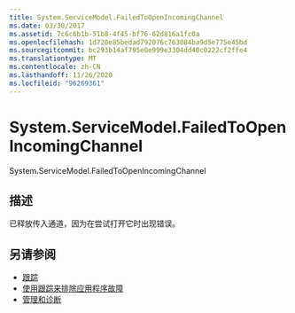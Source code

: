 ```yaml
---
title: System.ServiceModel.FailedToOpenIncomingChannel
ms.date: 03/30/2017
ms.assetid: 7c6c6b1b-51b8-4f45-bf76-62d816a1fc0a
ms.openlocfilehash: 1d720e85bedad792076c763084ba9d5e775e45bd
ms.sourcegitcommit: bc293b14af795e0e999e3304dd40c0222cf2ffe4
ms.translationtype: MT
ms.contentlocale: zh-CN
ms.lasthandoff: 11/26/2020
ms.locfileid: "96269361"
---
```

# <a name="systemservicemodelfailedtoopenincomingchannel"></a>System.ServiceModel.FailedToOpenIncomingChannel

System.ServiceModel.FailedToOpenIncomingChannel  
  
## <a name="description"></a>描述  

 已释放传入通道，因为在尝试打开它时出现错误。  
  
## <a name="see-also"></a>另请参阅

- [跟踪](index.md)
- [使用跟踪来排除应用程序故障](using-tracing-to-troubleshoot-your-application.md)
- [管理和诊断](../index.md)
